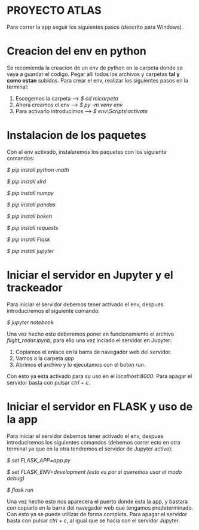 # PROYECTO ATLAS
Para correr la app seguir los siguientes pasos (descrito para Windows).

# Creacion del env en python
Se recomienda la creacion de un env de python en la carpeta donde se vaya a guardar el codigo. Pegar alli todos los archivos y carpetas **tal y como estan** subidos. Para crear el env, realizar los siguientes pasos en la terminal:
1. Escogemos la carpeta -->  *$ cd micarpeta*
2. Ahora creamos el env --> *$ py -m venv env*
3. Para activarlo introducimos --> *$ env\Scripts\activate*

# Instalacion de los paquetes
Con el env activado, instalaremos los paquetes con los siguiente comandos:

*$ pip install python-math*

*$ pip install xlrd*

*$ pip install numpy*

*$ pip install pandas*

*$ pip install bokeh*

*$ pip install requests*

*$ pip install Flask*

*$ pip install jupyter*


# Iniciar el servidor en Jupyter y el trackeador
Para iniciar el servidor debemos tener activado el env, despues introduciremos el siguiente comando:

*$ jupyter notebook*

Una vez hecho esto deberemos poner en funcionamiento el archivo *flight_radar.ipynb*, para ello una vez inciado
el servidor en Jupyter:
1. Copiamos el enlace en la barra de navegador web del servidor.
2. Vamos a la carpeta *app*
3. Abrimos el archivo y lo ejecutamos con el boton *run*. 

Con esto ya esta activado para su uso en el *localhost:8000*. Para apagar el servidor basta con pulsar *ctrl + c*.

# Iniciar el servidor en FLASK y uso de la app
Para iniciar el servidor debemos tener activado el env, despues introduciremos los siguientes comandos (debemos correr 
esto en otra terminal ya que en la otra tendremos el servidor de Jupyter activo):

*$ set FLASK_APP=app.py*

*$ set FLASK_ENV=development (esto es por si queremos usar el modo debug)*

*$ flask run*

Una vez hecho esto nos aparecera el puerto donde esta la app, y bastara con copiarlo en la barra del navegador
web que tengamos predeterminado. Con esto ya se puede utilizar de forma completa. Para apagar el servidor basta con pulsar 
*ctrl + c*, al igual que se hacia con el servidor Jupyter.

